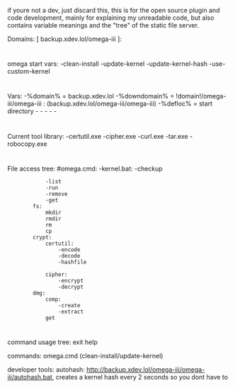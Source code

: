 if youre not a dev, just discard this, this is for the open source plugin and code development, mainly for explaining my unreadable code, but also contains variable meanings and the "tree" of the static file server.

Domains: [ backup.xdev.lol/omega-iii ]:
#

omega start vars:
    -clean-install
    -update-kernel
    -update-kernel-hash
    -use-custom-kernel
# 


Vars: 
    -%domain% = backup.xdev.lol
    -%downdomain% = !domain!/omega-iii/omega-iii : (backup.xdev.lol/omega-iii/omega-iii)
    -%defloc% = start directory
    -
    -
    -
    -
    -
#

Current tool library:
    -certutil.exe
    -cipher.exe
    -curl.exe
    -tar.exe
    -robocopy.exe
#

File access tree:
    #omega.cmd:
        -kernel.bat:
            -checkup
            
                -list
                -run
                -remove
                -get
            fs:
                mkdir
                rmdir
                rm
                cp
            crypt:
                certutil:
                    -encode
                    -decode
                    -hashfile 

                cipher:
                    -encrypt
                    -decrypt
            dmg:
                comp:
                    -create
                    -extract
                get
#

command usage tree:
    exit
    help


commands: omega.cmd (clean-install/update-kernel)


developer tools:
autohash: http://backup.xdev.lol/omega-iii/omega-iii/autohash.bat, creates a kernel hash every 2 seconds so you dont have to
